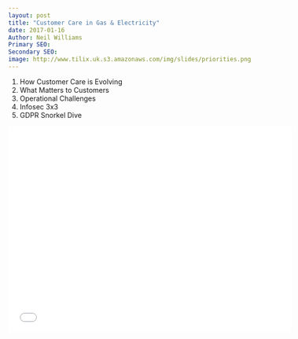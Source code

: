 ```yaml
---
layout: post
title: "Customer Care in Gas & Electricity"
date: 2017-01-16
Author: Neil Williams  
Primary SEO:  
Secondary SEO:
image: http://www.tilix.uk.s3.amazonaws.com/img/slides/priorities.png   
---
```

1. How Customer Care is Evolving
2. What Matters to Customers
3. Operational Challenges
4. Infosec 3x3
5. GDPR Snorkel Dive

<iframe src="//slides.com/tilix/digital-2017-jul/embed?style=light" width="576" height="420" scrolling="no" frameborder="0" webkitallowfullscreen mozallowfullscreen allowfullscreen></iframe>